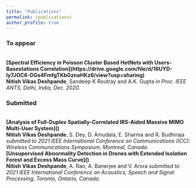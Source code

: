 ```yaml
---
title: "Publications"
permalink: /publications/
author_profile: true
---
```

### To appear
<br>
<b>[Spectral Efficiency in Poisson Cluster Based HetNets with Users-Basestations Correlation](https://drive.google.com/file/d/16UYD-Iy7JOC6-DGs4FmfgTKbGznaHKz6/view?usp=sharing)</b> <br> 
<b>Nitish Vikas Deshpande</b>, Sandeep K Routray and A.K. Gupta
<i> in Proc. IEEE ANTS, Delhi, India, Dec. 2020.</i>

### Submitted
<br>
<b>[Analysis of Full-Duplex Spatially-Correlated IRS-Aided Massive MIMO Multi-User System]()</b> <br> 
<b>Nitish Vikas Deshpande</b>, S. Dey, D. Amudala, E. Sharma and R. Budhiraja
<i> submitted to 2021 IEEE International Conference on Communications (ICC): Wireless Communications Symposium,  Montreal, Canada.</i>

<br>
<b>[Unsupervised Abnormality Detection in Drones with Extended Isolation Forest and Excess Mass Curve]()</b> <br> 
<b>Nitish Vikas Deshpande</b>, A. Rao, A. Banerjee and V. Arora
<i> submitted to 2021 IEEE International Conference on Acoustics, Speech and Signal Processing,  Toronto, Ontario, Canada.</i>

